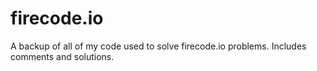# firecode.io
A backup of all of my code used to solve firecode.io problems. Includes comments and solutions.
